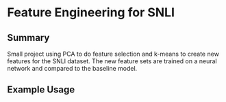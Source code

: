 # Feature Engineering for SNLI

## Summary

Small project using PCA to do feature selection and k-means to create new features for the SNLI dataset. The new feature sets are trained on a neural network and compared to the baseline model.

## Example Usage

